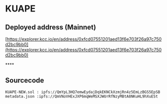 # KUAPE

## Deployed address \(Mainnet\)

[https://explorer.kcc.io/en/address/0xfcd07551201aed13f6e703f26a97c750d2bc9bb0](https://explorer.kcc.io/en/address/0xfcd07551201aed13f6e703f26a97c750d2bc9bb0)

\*\*\*\*

## Sourcecode

```text
KUAPE-NEW.sol : ipfs://QmYpL3HQ7emwEydajDqkEKNCkXzmjRn4z5EmLzBGS5EpSB
metadata.json :ipfs://QmVNoVHExJXP6mqWeMSXJWUrRfNzyMBtA8NKuHL9hXuESt
```

